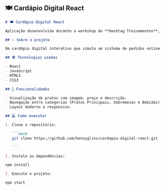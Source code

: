 ## 🍽️ **Cardápio Digital React**

````markdown
# 🍽️ Cardápio Digital React

Aplicação desenvolvida durante o workshop da **Hashtag Treinamentos**, com React e JavaScript.

## 💡 Sobre o projeto

Um cardápio digital interativo que simula um sistema de pedidos online com categorias e descrição de pratos.

## 🛠️ Tecnologias usadas

- React
- JavaScript
- HTML5
- CSS3

## 🚀 Funcionalidades

- Visualização de pratos com imagem, preço e descrição.
- Navegação entre categorias (Pratos Principais, Sobremesas e Bebidas).
- Layout moderno e responsivo.

## 💻 Como executar

1. Clone o repositório:

   ```bash
   git clone https://github.com/kennyglins/cardapio-digital-react.git

   ```

2. Instale as dependências:

npm install

3. Execute o projeto:

npm start
````
